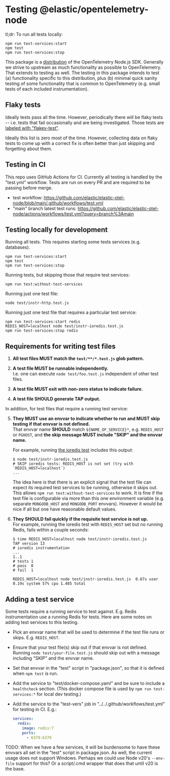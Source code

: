 # Testing @elastic/opentelemetry-node

tl;dr: To run all tests locally:

```
npm run test-services:start
npm test
npm run test-services:stop
```

This package is a [distribution](https://opentelemetry.io/docs/concepts/distributions/)
of the OpenTelemetry Node.js SDK. Generally we strive to upstream as much
functionality as possible to OpenTelemetry. That extends to testing as well.
The testing in this package intends to test (a) functionality specific to
this distribution, plus (b) minimal quick sanity testing of some functionality
that is common to OpenTelemetry (e.g. small tests of each included
instrumentation).


## Flaky tests

Ideally tests pass all the time. However, periodically there will be flaky
tests -- i.e. tests that fail occasionally and are being investigated. Those
tests are [labeled with "flakey-test"](https://github.com/elastic/elastic-otel-node/labels/flaky-test).

Ideally this list is zero most of the time. However, collecting data on flaky
tests to come up with a correct fix is often better than just skipping and
forgetting about them.


## Testing in CI

This repo uses GitHub Actions for CI.
Currently all testing is handled by the "test.yml" workflow.
Tests are run on every PR and are required to be passing before merge.

- test workflow: https://github.com/elastic/elastic-otel-node/blob/main/.github/workflows/test.yml
- "main" branch latest test runs: https://github.com/elastic/elastic-otel-node/actions/workflows/test.yml?query=branch%3Amain


## Testing locally for development

Running all tests. This requires starting some tests services (e.g. databases).

```
npm run test-services:start
npm test
npm run test-services:stop
```

Running tests, but skipping those that require test services:

```
npm run test:without-test-services
```

Running just one test file:

```
node test/instr-http.test.js
```

Running just one test file that requires a particular test service:

```
npm run test-services:start redis
REDIS_HOST=localhost node test/instr-ioredis.test.js
npm run test-services:stop redis
```


## Requirements for writing test files

1. **All test files MUST match the `test/**/*.test.js` glob pattern.**

2. **A test file MUST be runnable independently.**<br/>
   I.e. one can execute `node test/foo.test.js` independent of other test files.

3.  **A test file MUST exit with non-zero status to indicate failure.**

4.  **A test file SHOULD generate TAP output.**

In addition, for test files that require a running test service:

5. **They MUST use an envvar to indicate whether to run and MUST skip testing if that envvar is not defined.**<br/>
    That envvar name **SHOULD** match `${NAME_OF_SERVICE}*`, e.g. `REDIS_HOST` or `PGHOST`,
    and **the skip message MUST include "SKIP" and the envvar name.**

    For example, running [the ioredis test](./test/instr-ioredis.test.js)
    includes this output:

    ```
    $ node test/instr-ioredis.test.js
    # SKIP ioredis tests: REDIS_HOST is not set (try with `REDIS_HOST=localhost`)
    ...
    ```

    The idea here is that there is an explicit signal that the test file can
    expect its required test services to be running, otherwise it skips out.
    This allows `npm run test:without-test-services` to work. It is fine if
    the test file is configurable via more than this one environment variable
    (e.g. separate `MONGODB_HOST` and `MONGODB_PORT` envvars). However it
    would be nice if all but one have reasonable default values.

6. **They SHOULD fail quickly if the requisite test service is not up.**<br/>
    For example, running the ioredis test with `REDIS_HOST` set but no running
    Redis, fails within a couple seconds:

    ```
    $ time REDIS_HOST=localhost node test/instr-ioredis.test.js
    TAP version 13
    # ioredis instrumentation
    ...
    1..1
    # tests 1
    # pass  0
    # fail  1

    REDIS_HOST=localhost node test/instr-ioredis.test.js  0.67s user 0.19s system 57% cpu 1.485 total
    ```

## Adding a test service

Some tests require a running service to test against. E.g. Redis instrumentation
use a running Redis for tests. Here are some notes on adding test services
to this testing.

- Pick an envvar name that will be used to determine if the test file runs or
  skips. E.g. `REDIS_HOST`.
- Ensure that your test file(s) skip out if that envvar is not defined.
  Running `node test/your-file.test.js` should skip out with a message
  including "SKIP" and the envvar name.
- Set that envvar in the "test" script in "package.json", so that it is
  defined when `npm test` is run.
- Add the service to "test/docker-compose.yaml" and be sure to include a
  `healthcheck` section. (This docker compose file is used by
  `npm run test-services:*` for local dev testing.)
- Add the service to the "test-vers" job in "../../.github/workflows/test.yml"
  for testing in CI. E.g.:

    ```yaml
    services:
      redis:
        image: redis:7
        ports:
          - 6379:6379
    ```

TODO: When we have a few services, it will be burdensome to have these envvars
all set in the "test" script in package.json. As well, the current usage does
not support Windows. Perhaps we could use Node v20's `--env-file` support for
this? Or a script/.cmd wrapper that does that until v20 is the base.


